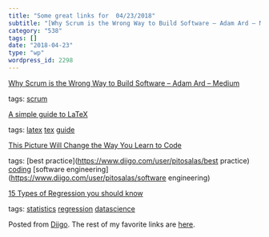 ```yaml
---
title: "Some great links for  04/23/2018"
subtitle: "[Why Scrum is the Wrong Way to Build Software – Adam Ard – Medium](https://medium.com/@ard_adam/why-..."
category: "538"
tags: []
date: "2018-04-23"
type: "wp"
wordpress_id: 2298
---
```

[Why Scrum is the Wrong Way to Build Software – Adam Ard – Medium](https://medium.com/@ard_adam/why-scrum-is-the-wrong-way-to-build-software-99d8994409e5?source=userActivityShare-d383785221d0-1524440840) 

 tags: [scrum](https://www.diigo.com/user/pitosalas/scrum)

 [A simple guide to LaTeX](https://www.latex-tutorial.com/tutorials/) 

 tags: [latex](https://www.diigo.com/user/pitosalas/latex) [tex](https://www.diigo.com/user/pitosalas/tex) [guide](https://www.diigo.com/user/pitosalas/guide)

 [This Picture Will Change the Way You Learn to Code](https://dev.to/nextdotxyz/this-picture-will-change-the-way-you-learn-tocode-4kmh) 

 tags: [best practice](https://www.diigo.com/user/pitosalas/best practice) [coding](https://www.diigo.com/user/pitosalas/coding) [software engineering](https://www.diigo.com/user/pitosalas/software engineering)

 [15 Types of Regression you should know](https://www.listendata.com/2018/03/regression-analysis.html?utm_source=hackernewsletter&utm_medium=email&utm_term=data) 

 tags: [statistics](https://www.diigo.com/user/pitosalas/statistics) [regression](https://www.diigo.com/user/pitosalas/regression) [datascience](https://www.diigo.com/user/pitosalas/datascience)

Posted from [Diigo](https://www.diigo.com). The rest of my favorite links are [here](https://www.diigo.com/user/pitosalas).